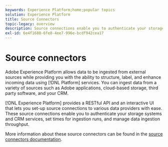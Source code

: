 ```yaml
---
keywords: Experience Platform;home;popular topics
solution: Experience Platform
title: Source Connectors
topic-legacy: overview
description: Source connections enable you to authenticate your storage systems and CRM services, set times for ingestion runs, and manage data ingestion throughput.
exl-id: 6e4f1688-6fe8-4ee7-996e-bcdf942cea17
---
```

# Source connectors

Adobe Experience Platform allows data to be ingested from external sources while providing you with the ability to structure, label, and enhance incoming data using [!DNL Platform] services. You can ingest data from a variety of sources such as Adobe applications, cloud-based storage, third party software, and your CRM.

[!DNL Experience Platform] provides a RESTful API and an interactive UI that lets you set-up source connections to various data providers with ease. These source connections enable you to authenticate your storage systems and CRM services, set times for ingestion runs, and manage data ingestion throughput.

More information about these source connectors can be found in the [source connectors documentation](../sources/home.md).
